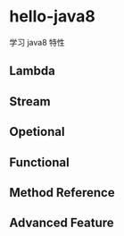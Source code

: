 # hello-java8

学习 java8 特性

## Lambda

## Stream

## Opetional

## Functional

## Method Reference

## Advanced Feature
